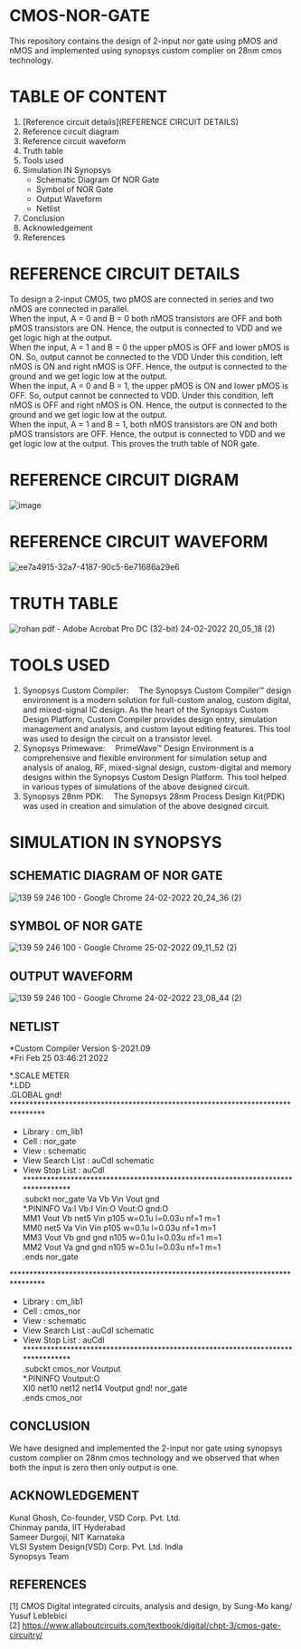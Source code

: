 # CMOS-NOR-GATE
This repository contains the design of 2-input nor gate using pMOS and nMOS and implemented using synopsys custom complier on 28nm cmos technology.
# TABLE OF CONTENT

1. [Reference circuit details](REFERENCE CIRCUIT DETAILS)</br>
2. Reference circuit diagram</br>
3. Reference circuit waveform</br>
4. Truth table</br>
5. Tools used</br>
6. Simulation IN Synopsys</br>
   -  Schematic Diagram Of NOR Gate</br>
   - Symbol of NOR Gate</br>
   - Output Waveform</br>
   - Netlist</br>
7. Conclusion</br>
8. Acknowledgement</br>
9. References</br>
# REFERENCE CIRCUIT DETAILS

To design a 2-input CMOS, two pMOS are connected in series and two
nMOS are connected in parallel.</br>
When the input, A = 0 and B = 0 both nMOS transistors are OFF and
both pMOS transistors are ON. Hence, the output is
connected to VDD and we get logic high at the output.</br>
 When the input, A = 1 and B = 0 the upper pMOS is OFF and lower
pMOS is ON. So, output cannot be connected to the VDD
Under this condition, left nMOS is ON and right nMOS is
OFF. Hence, the output is connected to the ground and we
get logic low at the output.</br>
When the input, A = 0 and B = 1, the upper pMOS is ON and lower
pMOS is OFF. So, output cannot be connected to VDD. Under
this condition, left nMOS is OFF and right nMOS is ON.
Hence, the output is connected to the ground and we get
logic low at the output.</br>
When the input, A = 1 and B = 1, both nMOS transistors are ON and
both pMOS transistors are OFF. Hence, the output is
connected to VDD and we get logic low at the output. This
proves the truth table of NOR gate.</br> 

# REFERENCE CIRCUIT DIGRAM

![image](https://user-images.githubusercontent.com/100359672/155544322-f8d1c05b-d9ce-4145-8b5f-02988efcc8a7.png)


# REFERENCE CIRCUIT WAVEFORM
![ee7a4915-32a7-4187-90c5-6e71686a29e6](https://user-images.githubusercontent.com/100359672/155647645-84865a5a-7788-40b9-a1c8-487119d7a5ec.jpg)

# TRUTH TABLE

![rohan pdf - Adobe Acrobat Pro DC (32-bit) 24-02-2022 20_05_18 (2)](https://user-images.githubusercontent.com/100359672/155544981-ee5535a9-67af-4a46-a8d5-287a546da467.png)

# TOOLS USED
1. Synopsys Custom Compiler:  The Synopsys Custom Compiler™ design environment is a modern solution for full-custom analog, custom digital, and mixed-signal IC design. As the heart of the Synopsys Custom Design Platform, Custom Compiler provides design entry, simulation management and analysis, and custom layout editing features. This tool was used to design the circuit on a transistor level.</br>
2. Synopsys Primewave:  PrimeWave™ Design Environment is a comprehensive and flexible environment for simulation setup and analysis of analog, RF, mixed-signal design, custom-digital and memory designs within the Synopsys Custom Design Platform. This tool helped in various types of simulations of the above designed circuit.</br>
3. Synopsys 28nm PDK:  The Synopsys 28nm Process Design Kit(PDK) was used in creation and simulation of the above designed circuit.</br>

# SIMULATION IN SYNOPSYS

## SCHEMATIC DIAGRAM OF NOR GATE

![139 59 246 100 - Google Chrome 24-02-2022 20_24_36 (2)](https://user-images.githubusercontent.com/100359672/155564256-b61fe868-4250-4d21-89ca-4414d22f1472.png)

## SYMBOL OF NOR GATE
![139 59 246 100 - Google Chrome 25-02-2022 09_11_52 (2)](https://user-images.githubusercontent.com/100359672/155649522-63d1646c-3545-466d-a11d-5222c116f256.png)

## OUTPUT WAVEFORM
![139 59 246 100 - Google Chrome 24-02-2022 23_08_44 (2)](https://user-images.githubusercontent.com/100359672/155649757-5d131e44-5566-404e-9a41-a2b3e4b188ef.png)

## NETLIST
*Custom Compiler Version S-2021.09</br>
*Fri Feb 25 03:46:21 2022</br>

*.SCALE METER</br>
*.LDD</br>
.GLOBAL gnd!</br>
********************************************************************************</br>
* Library          : cm_lib1</br>
* Cell             : nor_gate</br>
* View             : schematic</br>
* View Search List : auCdl schematic</br>
* View Stop List   : auCdl</br>
********************************************************************************</br>
.subckt nor_gate Va Vb Vin Vout gnd</br>
*.PININFO Va:I Vb:I Vin:O Vout:O gnd:O</br>
MM1 Vout Vb net5 Vin p105 w=0.1u l=0.03u nf=1 m=1</br>
MM0 net5 Va Vin Vin p105 w=0.1u l=0.03u nf=1 m=1</br>
MM3 Vout Vb gnd gnd n105 w=0.1u l=0.03u nf=1 m=1</br>
MM2 Vout Va gnd gnd n105 w=0.1u l=0.03u nf=1 m=1</br>
.ends nor_gate</br>

********************************************************************************</br>
* Library          : cm_lib1</br>
* Cell             : cmos_nor</br>
* View             : schematic</br>
* View Search List : auCdl schematic</br>
* View Stop List   : auCdl</br>
********************************************************************************</br>
.subckt cmos_nor Voutput</br>
*.PININFO Voutput:O</br>
XI0 net10 net12 net14 Voutput gnd! nor_gate</br>
.ends cmos_nor</br>
## CONCLUSION
We have designed and implemented the 2-input nor gate using synopsys custom complier on 28nm cmos technology and we observed that when both the input is zero then only output is one.
## ACKNOWLEDGEMENT
Kunal Ghosh, Co-founder, VSD Corp. Pvt. Ltd. </br>
Chinmay panda, IIT Hyderabad </br>
Sameer Durgoji, NIT Karnataka </br>
VLSI System Design(VSD) Corp. Pvt. Ltd. India  </br>
Synopsys Team </br>
## REFERENCES
[1] CMOS Digital integrated circuits, analysis and design, by
Sung-Mo kang/ Yusuf Leblebici</br>
[2] https://www.allaboutcircuits.com/textbook/digital/chpt-3/cmos-gate-circuitry/






